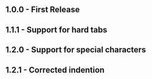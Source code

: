## 1.0.0 - First Release

## 1.1.1 - Support for hard tabs

## 1.2.0 - Support for special characters

## 1.2.1 - Corrected indention
